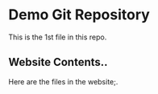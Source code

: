 # Demo Git Repository

This is the 1st file in this repo.

## Website Contents..

Here are the files in the website;.
